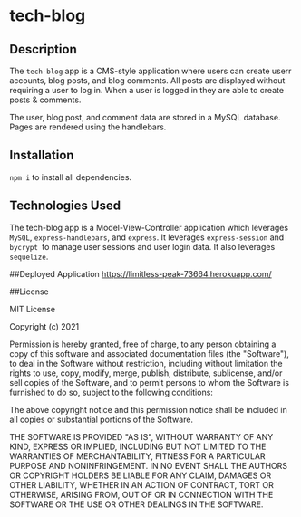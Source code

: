 # tech-blog

## Description
The ```tech-blog``` app is a CMS-style application where users can create userr accounts, blog posts, and blog comments. All posts are displayed without requiring a user to log in. When a user is logged in they are able to create posts & comments. 

The user, blog post, and comment data are stored in a MySQL database. Pages are rendered using the handlebars.

## Installation
```npm i``` to install all dependencies. 

## Technologies Used
The tech-blog app is a Model-View-Controller application which leverages ```MySQL```, ```express-handlebars```, and ```express```. It leverages ```express-session``` and ```bycrypt ```to manage user sessions and user login data. It also leverages ```sequelize```.

##Deployed Application
https://limitless-peak-73664.herokuapp.com/

##License

MIT License
 
 Copyright (c) 2021 
 
 Permission is hereby granted, free of charge, to any person obtaining a copy
 of this software and associated documentation files (the "Software"), to deal
 in the Software without restriction, including without limitation the rights
 to use, copy, modify, merge, publish, distribute, sublicense, and/or sell
 copies of the Software, and to permit persons to whom the Software is
 furnished to do so, subject to the following conditions:
 
 The above copyright notice and this permission notice shall be included in all
 copies or substantial portions of the Software.
 
 THE SOFTWARE IS PROVIDED "AS IS", WITHOUT WARRANTY OF ANY KIND, EXPRESS OR
 IMPLIED, INCLUDING BUT NOT LIMITED TO THE WARRANTIES OF MERCHANTABILITY,
 FITNESS FOR A PARTICULAR PURPOSE AND NONINFRINGEMENT. IN NO EVENT SHALL THE
 AUTHORS OR COPYRIGHT HOLDERS BE LIABLE FOR ANY CLAIM, DAMAGES OR OTHER
 LIABILITY, WHETHER IN AN ACTION OF CONTRACT, TORT OR OTHERWISE, ARISING FROM,
 OUT OF OR IN CONNECTION WITH THE SOFTWARE OR THE USE OR OTHER DEALINGS IN THE
 SOFTWARE.